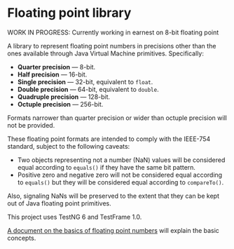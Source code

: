 # Floating point library

WORK IN PROGRESS: Currently working in earnest on 8-bit floating point

A library to represent floating point numbers in precisions other than the ones 
available through Java Virtual Machine primitives. Specifically:

* **Quarter precision** &mdash; 8-bit.
* **Half precision** &mdash; 16-bit.
* **Single precision** &mdash; 32-bit, equivalent to `float`.
* **Double precision** &mdash; 64-bit, equivalent to `double`.
* **Quadruple precision** &mdash; 128-bit.
* **Octuple precision** &mdash; 256-bit.

Formats narrower than quarter precision or wider than octuple precision will not 
be provided.

These floating point formats are intended to comply with the IEEE-754 standard, 
subject to the following caveats:

* Two objects representing not a number (NaN) values will be considered equal 
according to `equals()` if they have the same bit pattern.
* Positive zero and negative zero will not be considered equal according to 
`equals()` but they will be considered equal according to `compareTo()`.

Also, signaling NaNs will be preserved to the extent that they can be kept out 
of Java floating point primitives.

This project uses TestNG 6 and TestFrame 1.0.

[A document on the basics of floating point numbers](Basics.md) will explain the 
basic concepts.
